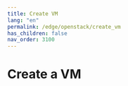 ```yaml
---
title: Create VM
lang: "en"
permalink: /edge/openstack/create_vm
has_children: false
nav_order: 3100
---
```


# Create a VM
